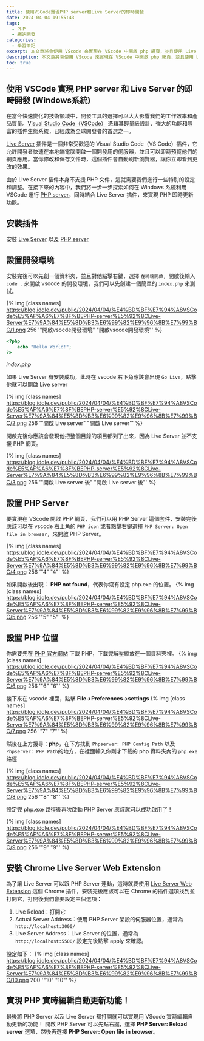 ```yaml
---
title: 使用VSCode實現PHP server和Live Server的即時開發
date: 2024-04-04 19:55:43
tags:
  - PHP
  - 網站開發
categories:
  - 學習筆記
excerpt: 本文章將會使用 VScode 來實現在 VScode 中開啟 php 網頁，並且使用 Live Server 即時開發。
description: 本文章將會使用 VScode 來實現在 VScode 中開啟 php 網頁，並且使用 Live Server 即時開發。
toc: true
---
```


## 使用 VSCode 實現 PHP server 和 Live Server 的即時開發 (Windows系統)

在當今快速變化的技術領域中，開發工具的選擇可以大大影響我們的工作效率和產品質量。[Visual Studio Code（VSCode）](https://code.visualstudio.com/) 憑藉其輕量級設計、強大的功能和豐富的插件生態系統，已經成為全球開發者的首選之一。

[Live Server](https://marketplace.visualstudio.com/items?itemName=ritwickdey.LiveServer) 插件是一個非常受歡迎的 Visual Studio Code（VS Code）插件，它允許開發者快速在本地端電腦開啟一個開發用的伺服器，並且可以即時預覽他們的網頁應用。當你修改和保存文件時，這個插件會自動刷新瀏覽器，讓你立即看到更改的效果。 

由於 Live Server 插件本身不支援 PHP 文件，這就需要我們進行一些特別的設定和調整。在接下來的內容中，我們將一步一步探索如何在 Windows 系統利用 VSCode 運行 [PHP server](https://marketplace.visualstudio.com/items?itemName=brapifra.phpserver)，同時結合 Live Server 插件，來實現 PHP 即時更新功能。

## 安裝插件
安裝 [Live Server](https://marketplace.visualstudio.com/items?itemName=ritwickdey.LiveServer) 以及 [PHP server](https://marketplace.visualstudio.com/items?itemName=brapifra.phpserver)

## 設置開發環境
安裝完後可以先創一個資料夾，並且對他點擊右鍵，選擇 `在終端開啟`，開啟後輸入 `code .` 來開啟 vsocde 的開發環境，我們可以先創建一個簡單的 `index.php` 來測試。

{% img [class names] https://blog.iddle.dev/public/2024/04/04/%E4%BD%BF%E7%94%A8VSCode%E5%AF%A6%E7%8F%BEPHP-server%E5%92%8CLive-Server%E7%9A%84%E5%8D%B3%E6%99%82%E9%96%8B%E7%99%BC/1.png 256  '"開啟vsocde開發環境" "開啟vsocde開發環境"' %}

```php
<?php
    echo "Hello World!";
?>
```
*index.php*

如果 Live Server 有安裝成功，此時在 vscode 右下角應該會出現 `Go Live`，點擊他就可以開啟 Live server

{% img [class names] https://blog.iddle.dev/public/2024/04/04/%E4%BD%BF%E7%94%A8VSCode%E5%AF%A6%E7%8F%BEPHP-server%E5%92%8CLive-Server%E7%9A%84%E5%8D%B3%E6%99%82%E9%96%8B%E7%99%BC/2.png 256  '"開啟 Live server" "開啟 Live server"' %}

開啟完後你應該會發現他把整個目錄的項目都列了出來，因為 Live Server 並不支援 PHP 網頁。

{% img [class names] https://blog.iddle.dev/public/2024/04/04/%E4%BD%BF%E7%94%A8VSCode%E5%AF%A6%E7%8F%BEPHP-server%E5%92%8CLive-Server%E7%9A%84%E5%8D%B3%E6%99%82%E9%96%8B%E7%99%BC/3.png 256  '"開啟 Live server 後" "開啟 Live server 後"' %}

## 設置 PHP Server
要實現在 VScode 開啟 PHP 網頁，我們可以用 PHP Server 這個套件，安裝完後應該可以在 vscode 右上角的 `PHP icon` 或者點擊右鍵選擇 `PHP Server: Open file in browser`，來開啟 PHP Server。

{% img [class names] https://blog.iddle.dev/public/2024/04/04/%E4%BD%BF%E7%94%A8VSCode%E5%AF%A6%E7%8F%BEPHP-server%E5%92%8CLive-Server%E7%9A%84%E5%8D%B3%E6%99%82%E9%96%8B%E7%99%BC/4.png 256  '"4" "4"' %}

如果開啟後出現： **PHP not found**，代表你沒有設定 php.exe 的位置。
{% img [class names] https://blog.iddle.dev/public/2024/04/04/%E4%BD%BF%E7%94%A8VSCode%E5%AF%A6%E7%8F%BEPHP-server%E5%92%8CLive-Server%E7%9A%84%E5%8D%B3%E6%99%82%E9%96%8B%E7%99%BC/5.png 256  '"5" "5"' %}

## 設置 PHP 位置
你需要先在 [PHP 官方網站](https://windows.php.net/download#php-8.3) 下載 PHP，下載完解壓縮放在一個資料夾裡。
{% img [class names] https://blog.iddle.dev/public/2024/04/04/%E4%BD%BF%E7%94%A8VSCode%E5%AF%A6%E7%8F%BEPHP-server%E5%92%8CLive-Server%E7%9A%84%E5%8D%B3%E6%99%82%E9%96%8B%E7%99%BC/6.png 256  '"6" "6"' %}

接下來在 vscode 裡面，點擊 **File->Preferences->settings**
{% img [class names] https://blog.iddle.dev/public/2024/04/04/%E4%BD%BF%E7%94%A8VSCode%E5%AF%A6%E7%8F%BEPHP-server%E5%92%8CLive-Server%E7%9A%84%E5%8D%B3%E6%99%82%E9%96%8B%E7%99%BC/7.png 256  '"7" "7"' %}

然後在上方搜尋：**php**，在下方找到 `Phpserver: PHP Config Path` 以及 `Phpserver: PHP Path`的地方，在裡面輸入你剛才下載的 php 資料夾內的 `php.exe`路徑

{% img [class names] https://blog.iddle.dev/public/2024/04/04/%E4%BD%BF%E7%94%A8VSCode%E5%AF%A6%E7%8F%BEPHP-server%E5%92%8CLive-Server%E7%9A%84%E5%8D%B3%E6%99%82%E9%96%8B%E7%99%BC/8.png 256  '"8" "8"' %}

設定完 php.exe 路徑後再次啟動 PHP Server 應該就可以成功啟用了！

{% img [class names] https://blog.iddle.dev/public/2024/04/04/%E4%BD%BF%E7%94%A8VSCode%E5%AF%A6%E7%8F%BEPHP-server%E5%92%8CLive-Server%E7%9A%84%E5%8D%B3%E6%99%82%E9%96%8B%E7%99%BC/9.png 256  '"9" "9"' %}

## 安裝 Chrome Live Server Web Extension
為了讓 Live Server 可以跟 PHP Server 連動，這時就要使用 [Live Server Web Extension](https://chromewebstore.google.com/detail/fiegdmejfepffgpnejdinekhfieaogmj) 這個 Chrome 插件，安裝完後應該可以在 Chrome 的插件選項找到並打開它，打開後我們會要設定三個選項：

1. Live Reload：打開它
2. Actual Server Address：使用 PHP Server 架設的伺服器位置，通常為 `http://localhost:3000/`
3. Live Server Address：Live Server 的位置，通常為 `http://localhost:5500/`
設定完後點擊 apply 來確認。

設定如下：
{% img [class names] https://blog.iddle.dev/public/2024/04/04/%E4%BD%BF%E7%94%A8VSCode%E5%AF%A6%E7%8F%BEPHP-server%E5%92%8CLive-Server%E7%9A%84%E5%8D%B3%E6%99%82%E9%96%8B%E7%99%BC/10.png 200  '"10" "10"' %}

## 實現 PHP 實時編輯自動更新功能！
最後將 PHP Server 以及 Live Server 都打開就可以實現用 VScode 實時編輯自動更新的功能！
開啟 PHP Server 可以先點右鍵，選擇 **PHP Server: Reload server** 選項，然後再選擇 **PHP Server: Open file in browser**。